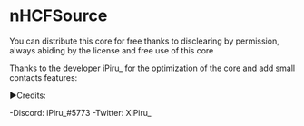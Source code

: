 # nHCFSource
You can distribute this core for free thanks to disclearing by permission, always abiding by the license and free use of this core

Thanks to the developer iPiru_ for the optimization of the core and add small contacts features: 

▶Credits:

-Discord: iPiru_#5773 
-Twitter: XiPiru_
